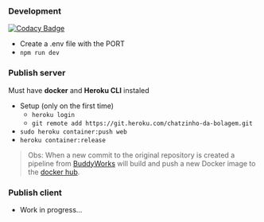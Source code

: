### Development

[![Codacy Badge](https://api.codacy.com/project/badge/Grade/2f0c7ef4efac4deeb064084bae3f5c97)](https://app.codacy.com/app/7sete7/Ws?utm_source=github.com&utm_medium=referral&utm_content=7sete7/Ws&utm_campaign=Badge_Grade_Dashboard)

 - Create a .env file with the PORT
 - `npm run dev`

### Publish server

Must have **docker** and **Heroku CLI** instaled
  
  - Setup (only on the first time)
    - `heroku login`
    - `git remote add https://git.heroku.com/chatzinho-da-bolagem.git`
  - `sudo heroku container:push web`
  - `heroku container:release`

> Obs: When a new commit to the original repository is created
> a pipeline from [BuddyWorks](https://app.buddy.works/leonardogviva/ws/pipelines) will build and push a new Docker image
> to the [docker hub](https://cloud.docker.com/u/7sete7/repository/docker/7sete7/ws).

### Publish client
  - Work in progress...